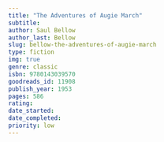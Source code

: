 ```yaml
---
title: "The Adventures of Augie March"
subtitle: 
author: Saul Bellow
author_last: Bellow
slug: bellow-the-adventures-of-augie-march
type: fiction
img: true
genre: classic
isbn: 9780143039570
goodreads_id: 11908
publish_year: 1953
pages: 586
rating: 
date_started:
date_completed:
priority: low
---
```

